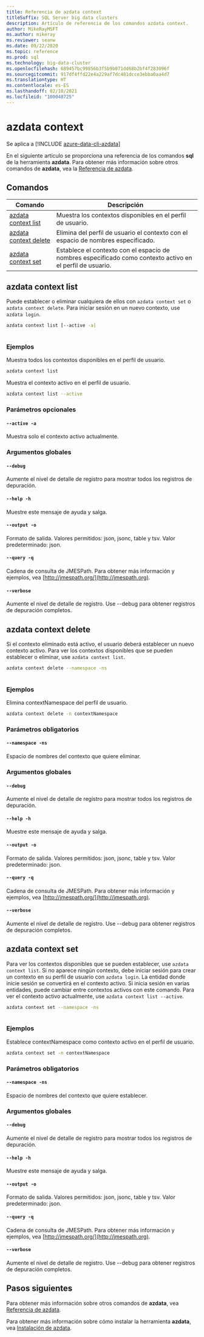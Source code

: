 ```yaml
---
title: Referencia de azdata context
titleSuffix: SQL Server big data clusters
description: Artículo de referencia de los comandos azdata context.
author: MikeRayMSFT
ms.author: mikeray
ms.reviewer: seanw
ms.date: 09/22/2020
ms.topic: reference
ms.prod: sql
ms.technology: big-data-cluster
ms.openlocfilehash: 689457bc99856b3f5b9b071dd68b2bf4f283096f
ms.sourcegitcommit: 917df4ffd22e4a229af7dc481dcce3ebba0aa4d7
ms.translationtype: HT
ms.contentlocale: es-ES
ms.lasthandoff: 02/10/2021
ms.locfileid: "100048725"
---
```

# <a name="azdata-context"></a>azdata context

Se aplica a [!INCLUDE [azure-data-cli-azdata](../../includes/azure-data-cli-azdata.md)]

En el siguiente artículo se proporciona una referencia de los comandos **sql** de la herramienta **azdata**. Para obtener más información sobre otros comandos de **azdata**, vea la [Referencia de azdata](reference-azdata.md).

## <a name="commands"></a>Comandos

|Comando|Descripción|
| --- | --- |
[azdata context list](#azdata-context-list) | Muestra los contextos disponibles en el perfil de usuario.
[azdata context delete](#azdata-context-delete) | Elimina del perfil de usuario el contexto con el espacio de nombres especificado.
[azdata context set](#azdata-context-set) | Establece el contexto con el espacio de nombres especificado como contexto activo en el perfil de usuario.
## <a name="azdata-context-list"></a>azdata context list
Puede establecer o eliminar cualquiera de ellos con `azdata context set` o `azdata context delete`. Para iniciar sesión en un nuevo contexto, use `azdata login`.
```bash
azdata context list [--active -a] 
                    
```
### <a name="examples"></a>Ejemplos
Muestra todos los contextos disponibles en el perfil de usuario.
```bash
azdata context list
```
Muestra el contexto activo en el perfil de usuario.
```bash
azdata context list --active
```
### <a name="optional-parameters"></a>Parámetros opcionales
#### `--active -a`
Muestra solo el contexto activo actualmente.
### <a name="global-arguments"></a>Argumentos globales
#### `--debug`
Aumente el nivel de detalle de registro para mostrar todos los registros de depuración.
#### `--help -h`
Muestre este mensaje de ayuda y salga.
#### `--output -o`
Formato de salida.  Valores permitidos: json, jsonc, table y tsv.  Valor predeterminado: json.
#### `--query -q`
Cadena de consulta de JMESPath. Para obtener más información y ejemplos, vea [http://jmespath.org/](http://jmespath.org).
#### `--verbose`
Aumente el nivel de detalle de registro. Use --debug para obtener registros de depuración completos.
## <a name="azdata-context-delete"></a>azdata context delete
Si el contexto eliminado está activo, el usuario deberá establecer un nuevo contexto activo. Para ver los contextos disponibles que se pueden establecer o eliminar, use `azdata context list`.
```bash
azdata context delete --namespace -ns 
                      
```
### <a name="examples"></a>Ejemplos
Elimina contextNamespace del perfil de usuario.
```bash
azdata context delete -n contextNamespace
```
### <a name="required-parameters"></a>Parámetros obligatorios
#### `--namespace -ns`
Espacio de nombres del contexto que quiere eliminar.
### <a name="global-arguments"></a>Argumentos globales
#### `--debug`
Aumente el nivel de detalle de registro para mostrar todos los registros de depuración.
#### `--help -h`
Muestre este mensaje de ayuda y salga.
#### `--output -o`
Formato de salida.  Valores permitidos: json, jsonc, table y tsv.  Valor predeterminado: json.
#### `--query -q`
Cadena de consulta de JMESPath. Para obtener más información y ejemplos, vea [http://jmespath.org/](http://jmespath.org).
#### `--verbose`
Aumente el nivel de detalle de registro. Use --debug para obtener registros de depuración completos.
## <a name="azdata-context-set"></a>azdata context set
Para ver los contextos disponibles que se pueden establecer, use `azdata context list`. Si no aparece ningún contexto, debe iniciar sesión para crear un contexto en su perfil de usuario con `azdata login`. La entidad donde inicie sesión se convertirá en el contexto activo. Si inicia sesión en varias entidades, puede cambiar entre contextos activos con este comando. Para ver el contexto activo actualmente, use `azdata context list --active`.
```bash
azdata context set --namespace -ns 
                   
```
### <a name="examples"></a>Ejemplos
Establece contextNamespace como contexto activo en el perfil de usuario.
```bash
azdata context set -n contextNamespace
```
### <a name="required-parameters"></a>Parámetros obligatorios
#### `--namespace -ns`
Espacio de nombres del contexto que quiere establecer.
### <a name="global-arguments"></a>Argumentos globales
#### `--debug`
Aumente el nivel de detalle de registro para mostrar todos los registros de depuración.
#### `--help -h`
Muestre este mensaje de ayuda y salga.
#### `--output -o`
Formato de salida.  Valores permitidos: json, jsonc, table y tsv.  Valor predeterminado: json.
#### `--query -q`
Cadena de consulta de JMESPath. Para obtener más información y ejemplos, vea [http://jmespath.org/](http://jmespath.org).
#### `--verbose`
Aumente el nivel de detalle de registro. Use --debug para obtener registros de depuración completos.

## <a name="next-steps"></a>Pasos siguientes

Para obtener más información sobre otros comandos de **azdata**, vea [Referencia de azdata](reference-azdata.md). 

Para obtener más información sobre cómo instalar la herramienta **azdata**, vea [Instalación de azdata](..\install\deploy-install-azdata.md).

